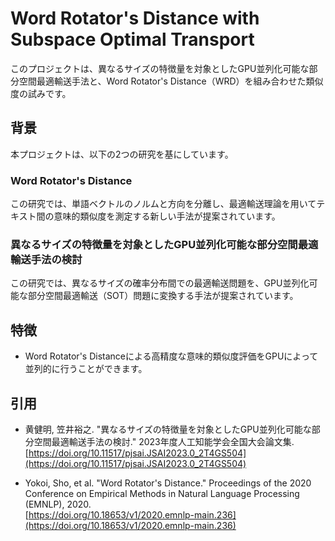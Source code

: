 # Word Rotator's Distance with Subspace Optimal Transport

このプロジェクトは、異なるサイズの特徴量を対象としたGPU並列化可能な部分空間最適輸送手法と、Word Rotator's Distance（WRD）を組み合わせた類似度の試みです。

## 背景

本プロジェクトは、以下の2つの研究を基にしています。

### Word Rotator's Distance

この研究では、単語ベクトルのノルムと方向を分離し、最適輸送理論を用いてテキスト間の意味的類似度を測定する新しい手法が提案されています。

### 異なるサイズの特徴量を対象としたGPU並列化可能な部分空間最適輸送手法の検討

この研究では、異なるサイズの確率分布間での最適輸送問題を、GPU並列化可能な部分空間最適輸送（SOT）問題に変換する手法が提案されています。

## 特徴

- Word Rotator's Distanceによる高精度な意味的類似度評価をGPUによって並列的に行うことができます。

## 引用

- 黄健明, 笠井裕之. "異なるサイズの特徴量を対象としたGPU並列化可能な部分空間最適輸送手法の検討." 2023年度人工知能学会全国大会論文集.  
  [https://doi.org/10.11517/pjsai.JSAI2023.0_2T4GS504](https://doi.org/10.11517/pjsai.JSAI2023.0_2T4GS504)

- Yokoi, Sho, et al. "Word Rotator's Distance." Proceedings of the 2020 Conference on Empirical Methods in Natural Language Processing (EMNLP), 2020.  
  [https://doi.org/10.18653/v1/2020.emnlp-main.236](https://doi.org/10.18653/v1/2020.emnlp-main.236)
